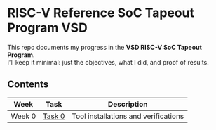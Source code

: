 #  RISC-V Reference SoC Tapeout Program VSD
This repo documents my progress in the **VSD RISC-V SoC Tapeout Program**.  
I’ll keep it minimal: just the objectives, what I did, and proof of results.

## Contents

| Week    | Task                                      | Description                        |
|---------|-------------------------------------------|------------------------------------|
| Week 0  | [Task 0](Week0/README.md)                 | Tool installations and verifications|